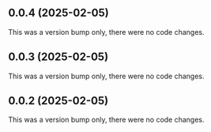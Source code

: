 ## 0.0.4 (2025-02-05)

This was a version bump only, there were no code changes.

## 0.0.3 (2025-02-05)

This was a version bump only, there were no code changes.

## 0.0.2 (2025-02-05)

This was a version bump only, there were no code changes.